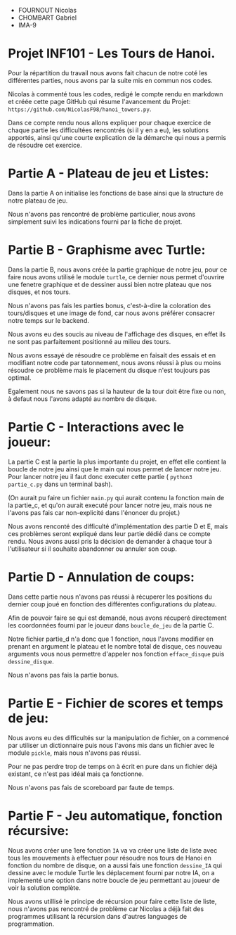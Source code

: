 - FOURNOUT Nicolas
- CHOMBART Gabriel
- IMA-9

# Projet INF101 - Les Tours de Hanoi.

Pour la répartition du travail nous avons fait chacun de notre coté les différentes parties, nous avons par la suite mis en commun nos codes.

Nicolas à commenté tous les codes, redigé le compte rendu en markdown et créée cette page GitHub qui résume l'avancement du Projet: `https://github.com/NicolasF98/hanoi_towers.py`.

Dans ce compte rendu nous allons expliquer pour chaque exercice de chaque partie les difficultées rencontrés (si il y en a eu), les solutions apportés, ainsi qu'une courte explication de la démarche qui nous a permis de résoudre cet exercice.


# Partie A - Plateau de jeu et Listes:

Dans la partie A on initialise les fonctions de base ainsi que la structure de notre plateau de jeu.

Nous n'avons pas rencontré de problème particulier, nous avons simplement suivi les indications fourni par la fiche de projet.

# Partie B - Graphisme avec Turtle:

Dans la partie B, nous avons créée la partie graphique de notre jeu, pour ce faire nous avons utilisé le module `turtle`, ce dernier nous permet d'ouvrire une fenetre graphique et de dessiner
aussi bien notre plateau que nos disques, et nos tours.

Nous n'avons pas fais les parties bonus, c'est-à-dire la coloration des tours/disques et une image de fond, car nous avons préférer consacrer notre temps sur le backend.

Nous avons eu des soucis au niveau de l'affichage des disques, en effet ils ne sont pas parfaitement positionné au milieu des tours.

Nous avons essayé de résoudre ce problème en faisait des essais et en modifiant notre code par tatonnement, nous avons réussi à plus ou moins résoudre
ce problème mais le placement du disque n'est toujours pas optimal.

Egalement nous ne savons pas si la hauteur de la tour doit être fixe ou non, à defaut nous l'avons adapté au nombre de disque.

# Partie C - Interactions avec le joueur: 

La partie C est la partie la plus importante du projet, en effet elle contient la boucle de notre jeu ainsi que le main qui nous permet de lancer notre jeu. Pour lancer notre jeu il faut donc executer cette partie ( `python3 partie_c.py` dans un terminal bash). 

(On aurait pu faire un fichier `main.py` qui aurait contenu la fonction main de la partie_c, et qu'on aurait executé pour lancer notre jeu, mais nous ne l'avons pas fais car non-explicité dans l'énoncer du projet.)

Nous avons renconté des difficulté d'implémentation des partie D et E, mais ces problèmes seront expliqué dans leur partie dédié  dans ce compte rendu.
Nous avons aussi pris la décision de demander à chaque tour à l'utilisateur si il souhaite abandonner ou annuler son coup.


# Partie D - Annulation de coups:

Dans cette partie nous n'avons pas réussi à récuperer les positions du dernier coup joué en fonction des différentes configurations du plateau.

Afin de pouvoir faire se qui est demandé, nous avons récuperé directement les coordonnées fourni par le joueur dans `boucle_de_jeu` de la partie C.

Notre fichier partie_d n'a donc que 1 fonction, nous l'avons modifier en prenant en argument le plateau et le nombre total de disque, ces nouveau arguments vous nous permettre d'appeler nos fonction `efface_disque` puis `dessine_disque`.

Nous n'avons pas fais la partie bonus.

# Partie E - Fichier de scores et temps de jeu:

Nous avons eu des difficultés sur la manipulation de fichier, on a commencé par utiliser un dictionnaire puis nous l'avons mis dans un fichier avec le module `pickle`, mais nous n'avons pas réussi.

Pour ne pas perdre trop de temps on à écrit en pure dans un fichier déjà existant, ce n'est pas idéal mais ça fonctionne.

Nous n'avons pas fais de scoreboard par faute de temps.

# Partie F - Jeu automatique, fonction récursive:

Nous avons créer une 1ere fonction `IA` va va créer une liste de liste avec tous les mouvements à effectuer pour résoudre nos tours de Hanoi en fonction du nombre de disque, on a aussi fais une fonction `dessine_IA` qui dessine avec le module Turtle les déplacement fourni par notre IA, on a implementé une option dans notre boucle de jeu permettant au joueur de voir la solution complète.

Nous avons utillisé le principe de récursion pour faire cette liste de liste, nous n'avons pas rencontré de problème car Nicolas a déjà fait des programmes utilisant la récursion dans d'autres languages de programmation.